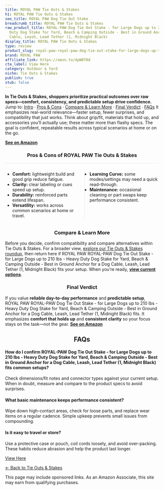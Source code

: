 ```yaml
---
title: ROYAL PAW Tie Outs & Stakes
h1: ROYAL PAW Tie Outs & Stakes
seo_title: ROYAL PAW Dog Tie Out Stake
breadcrumb_title: ROYAL PAW Tie Outs & Stakes
raw_product_title: ROYAL-PAW Dog Tie Out Stake - for Large Dogs up to 210 lbs - Heavy
  Duty Dog Stake for Yard, Beach & Camping Outside - Best in Ground Anchor for a Dog
  Cable, Leash, Lead Tether (1, Midnight Black)
display_title: ROYAL PAW Tie Outs & Stakes
type: review
product_slug: royal-paw-royal-paw-dog-tie-out-stake-for-large-dogs-up-to-210-lbs-heav-d73510ee
brand: ROYAL PAW
affiliate_link: https://amzn.to/4pW8f0d
cta_label: View Here
category: Outdoor & Yard
niche: Tie Outs & Stakes
publish: true
stub: false
---
```


<div id="intro" class="full-width"><p><strong>In Tie Outs & Stakes, shoppers prioritize practical outcomes over raw specs&mdash;comfort, consistency, and predictable setup drive confidence.</strong> Jump to: <a href="#intro">Intro</a> · <a href="#pros-cons">Pros &amp; Cons</a> · <a href="#compare-more">Compare &amp; Learn More</a> · <a href="#verdict">Final Verdict</a> · <a href="#faqs">FAQs</a> It emphasizes real-world relevance&mdash;faster setup, fewer surprises, and compatibility that just works. Think about grip/fit, materials that hold up, and accessories you’ll actually use; these matter more than flashy specs. The goal is confident, repeatable results across typical scenarios at home or on the go.</p><p><a href="https://amzn.to/4pW8f0d" rel="nofollow sponsored noopener" target="_blank"><strong>See on Amazon</strong></a></p></div>
<h3 id="pros-cons" style="text-align:center;">Pros &amp; Cons of ROYAL PAW Tie Outs & Stakes</h3>
<div class="pc-grid" style="display:grid;grid-template-columns:1fr 1fr;gap:16px;border-top:1px solid #e5e7eb;padding-top:12px;">
  <ul>
    <li><strong>Comfort:</strong> lightweight build and good grip reduce fatigue.</li>
    <li><strong>Clarity:</strong> clear labeling or cues speed up setup.</li>
    <li><strong>Durability:</strong> reinforced parts extend lifespan.</li>
    <li><strong>Versatility:</strong> works across common scenarios at home or travel.</li>
  </ul>
  <ul style="border-left:1px solid #e5e7eb;padding-left:16px;">
    <li><strong>Learning Curve:</strong> some modes/settings may need a quick read-through.</li>
    <li><strong>Maintenance:</strong> occasional cleaning or part swaps keep performance consistent.</li>
  </ul>
</div>


<h3 id="compare-more" style="text-align:center;">Compare &amp; Learn More</h3>
<p>Before you decide, confirm compatibility and compare alternatives within Tie Outs & Stakes. For a broader view, <a href="#">explore our Tie Outs & Stakes roundup</a>, then return here if ROYAL PAW ROYAL-PAW Dog Tie Out Stake - for Large Dogs up to 210 lbs - Heavy Duty Dog Stake for Yard, Beach & Camping Outside - Best in Ground Anchor for a Dog Cable, Leash, Lead Tether (1, Midnight Black) fits your setup. When you’re ready, <a href="https://amzn.to/4pW8f0d" rel="nofollow sponsored noopener" target="_blank"><strong>view current options</strong></a>.</p>

<h3 id="verdict" style="text-align:center;">Final Verdict</h3>
<p>If you value <strong>reliable day-to-day performance</strong> and <strong>predictable setup</strong>, ROYAL PAW ROYAL-PAW Dog Tie Out Stake - for Large Dogs up to 210 lbs - Heavy Duty Dog Stake for Yard, Beach & Camping Outside - Best in Ground Anchor for a Dog Cable, Leash, Lead Tether (1, Midnight Black) fits. It emphasizes <strong>comfort that holds up</strong> and <strong>consistent clarity</strong> so your focus stays on the task&mdash;not the gear. <a href="https://amzn.to/4pW8f0d" rel="nofollow sponsored noopener" target="_blank"><strong>See on Amazon</strong></a></p>

<h2 id="faqs" style="text-align:center;">FAQs</h2>
<h4><strong>How do I confirm ROYAL-PAW Dog Tie Out Stake - for Large Dogs up to 210 lbs - Heavy Duty Dog Stake for Yard, Beach & Camping Outside - Best in Ground Anchor for a Dog Cable, Leash, Lead Tether (1, Midnight Black) fits common setups?</strong></h4>
<p>Check dimensions/fit notes and connector types against your current setup. When in doubt, measure and compare to the product specs to avoid surprises.</p>
<h4><strong>What basic maintenance keeps performance consistent?</strong></h4>
<p>Wipe down high-contact areas, check for loose parts, and replace wear items on a regular cadence. Simple upkeep prevents small issues from compounding.</p>
<h4><strong>Is it easy to travel or store?</strong></h4>
<p>Use a protective case or pouch, coil cords loosely, and avoid over-packing. These habits reduce abrasion and help the product last longer.</p>

<p><a class="btn" href="https://amzn.to/4pW8f0d" target="_blank" rel="nofollow sponsored noopener">View Here</a></p>
<p><a href="/roundups/outdoor-yard/tie-outs-stakes/">← Back to Tie Outs & Stakes</a></p>
<aside class="disclosure">This page may include sponsored links. As an Amazon Associate, this site may earn from qualifying purchases.</aside>
